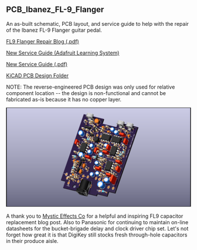 ## PCB_Ibanez_FL-9_Flanger
 An as-built schematic, PCB layout, and service guide to help with the repair of the Ibanez FL-9 Flanger guitar pedal.
 
 [FL9 Flanger Repair Blog (.pdf)](https://github.com/CedarGroveStudios/PCB_Ibanez_FL-9_Flanger/blob/main/docs/repair_blog/Ibanez_FL9_Flanger_Repair_Blog.pdf)

 [New Service Guide (Adafruit Learning System)](https://learn.adafruit.com/u/CGrover/ibanez-fl9-service-guide)

 [New Service Guide (.pdf)](https://github.com/CedarGroveStudios/PCB_Ibanez_FL-9_Flanger/blob/main/docs/new_service_guide/Ibanez_FL9_Service_Guide.pdf)
 
 [KiCAD PCB Design Folder](https://github.com/CedarGroveStudios/PCB_Ibanez_FL-9_Flanger/tree/main/PCB)

 NOTE: The reverse-engineered PCB design was only used for relative component location -- the design is non-functional and cannot be fabricated as-is because it has no copper layer.

![PCB 3D rendered view](https://github.com/CedarGroveStudios/PCB_Ibanez_FL-9_Flanger/blob/main/PCB/Ibanez_FL-9_glam_top.png)

A thank you to [Mystic Effects Co](https://mysticeffectsco.com) for a helpful and inspiring FL9 capacitor replacement blog post. Also to Panasonic for continuing to maintain on-line datasheets for the bucket-brigade delay and clock driver chip set. Let's not forget how great it is that DigiKey still stocks fresh through-hole capacitors in their produce aisle.
